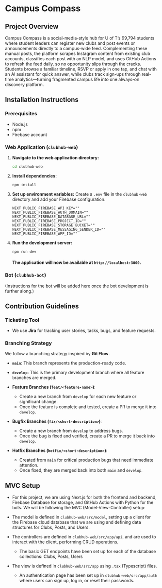 # Campus Compass

## Project Overview

Campus Compass is a social-media-style hub for U of T’s 99,794 students where student leaders can register new clubs and post events or announcements directly to a campus-wide feed. Complementing these manual posts, the platform scrapes Instagram content from existing club accounts, classifies each post with an NLP model, and uses GitHub Actions to refresh the feed daily, so no opportunity slips through the cracks. Students browse a familiar timeline, RSVP or apply in one tap, and chat with an AI assistant for quick answer, while clubs track sign-ups through real-time analytics—turning fragmented campus life into one always-on discovery platform.

## Installation Instructions

### Prerequisites

- Node.js
- npm
- Firebase account

### Web Application (`clubhub-web`)

1.  **Navigate to the web application directory:**
    ```bash
    cd clubhub-web
    ```

2.  **Install dependencies:**
    ```bash
    npm install
    ```

3.  **Set up environment variables:**
    Create a `.env` file in the `clubhub-web` directory and add your Firebase configuration.
    ```
    NEXT_PUBLIC_FIREBASE_API_KEY=""
    NEXT_PUBLIC_FIREBASE_AUTH_DOMAIN=""
    NEXT_PUBLIC_FIREBASE_DATABASE_URL=""
    NEXT_PUBLIC_FIREBASE_PROJECT_ID=""
    NEXT_PUBLIC_FIREBASE_STORAGE_BUCKET=""
    NEXT_PUBLIC_FIREBASE_MESSAGING_SENDER_ID=""
    NEXT_PUBLIC_FIREBASE_APP_ID=""
    ```

4.  **Run the development server:**
    ```bash
    npm run dev
    ```
    
    #### The application will now be available at `http://localhost:3000`.

### Bot (`clubhub-bot`)

(Instructions for the bot will be added here once the bot development is further along.)

## Contribution Guidelines

### Ticketing Tool

-   We use **Jira** for tracking user stories, tasks, bugs, and feature requests.

### Branching Strategy

We follow a branching strategy inspired by **Git Flow**.

-   **`main`**: This branch represents the production-ready code.

-   **`develop`**: This is the primary development branch where all feature branches are merged.

-   **Feature Branches (`feat/<feature-name>`)**:
    -   Create a new branch from `develop` for each new feature or significant change.
    -   Once the feature is complete and tested, create a PR to merge it into `develop`.

-   **Bugfix Branches (`fix/<short-description>`)**:
    -   Create a new branch from `develop` to address bugs.
    -   Once the bug is fixed and verified, create a PR to merge it back into `develop`.

-   **Hotfix Branches (`hotfix/<short-description>`)**:
    -   Created from `main` for critical production bugs that need immediate attention.
    -   Once fixed, they are merged back into both `main` and `develop`.

## MVC Setup

- For this project, we are using Next.js for both the frontend and backend, Firebase Database for storage, and GitHub Actions with Python for the bots. We will be following the MVC (Model-View-Controller) setup:

- The model is defined in `clubhub-web/src/model`, setting up a client for the Firebase cloud database that we are using and defining data structures for Clubs, Posts, and Users.

- The controllers are defined in `clubhub-web/src/app/api`, and are used to interact with the client, performing CRUD operations.
    - The basic GET endpoints have been set up for each of the database collections: Clubs, Posts, Users

- The view is defined in `clubhub-web/src/app` using `.tsx` (Typescript) files.
    - An authentication page has been set up in `clubhub-web/src/app/auth` where users can sign up, log in, or reset their passwords.

